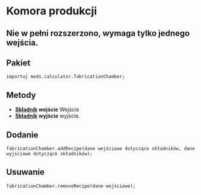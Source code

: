 # Komora produkcji
## Nie w pełni rozszerzono, wymaga tylko jednego wejścia.

## Pakiet
```zenscript
importuj mods.calculator.fabricationChamber;
```

## Metody
- **[Składnik](/Vanilla/Variable_Types/IIngredient/) wejście** Wejście
- **[Składnik](/Vanilla/Variable_Types/IIngredient/) wyjście** wyjście.


## Dodanie
```zenscript
fabricationChamber.addRecipe(dane wejściowe dotyczące składników, dane wyjściowe dotyczące składników);
```

## Usuwanie
```zenscript
fabricationChamber.removeRecipe(dane wejściowe);
```
